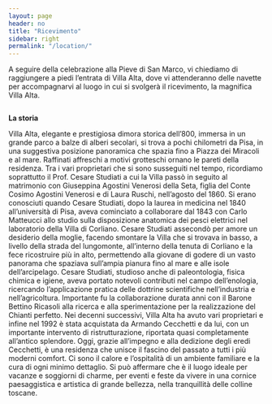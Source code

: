 ```yaml
---
layout: page
header: no
title: "Ricevimento"
sidebar: right
permalink: "/location/"
---
```




A seguire della celebrazione alla Pieve di San Marco, vi chiediamo di raggiungere a piedi l’entrata di Villa Alta, dove vi attenderanno delle navette per accompagnarvi al luogo in cui si svolgerà il ricevimento, la magnifica Villa Alta.

<img src="{{ site.urlimg }}villa alta.jpg" alt="">


**La storia**

Villa Alta, elegante e prestigiosa dimora storica dell’800, immersa in un grande parco a balze di alberi secolari, si trova a pochi chilometri da Pisa, in una suggestiva posizione panoramica che spazia fino a Piazza dei Miracoli e al mare. Raffinati affreschi a motivi grotteschi ornano le pareti della residenza. Tra i vari proprietari che si sono susseguiti nel tempo, ricordiamo soprattutto il Prof. Cesare Studiati a cui la Villa passò in seguito al matrimonio con Giuseppina Agostini Venerosi della Seta, figlia del Conte Cosimo Agostini Venerosi e di Laura Ruschi, nell’agosto del 1860. Si erano conosciuti quando Cesare Studiati, dopo la laurea in medicina nel 1840 all’università di Pisa, aveva cominciato a collaborare dal 1843 con Carlo Matteucci allo studio sulla disposizione anatomica dei pesci elettrici nel laboratorio della Villa di Corliano. Cesare Studiati assecondò per amore un desiderio della moglie, facendo smontare la Villa che si trovava in basso, a livello della strada del lungomonte, all’interno della tenuta di Corliano e la fece ricostruire più in alto, permettendo alla giovane di godere di un vasto panorama che spaziava sull’ampia pianura fino al mare e alle isole dell’arcipelago. Cesare Studiati, studioso anche di paleontologia, fisica chimica e igiene, aveva portato notevoli contributi nel campo dell’enologia, ricercando l’applicazione pratica delle dottrine scientifiche nell’industria e nell’agricoltura.
Importante fu la collaborazione durata anni con il Barone Bettino Ricasoli alla ricerca e alla sperimentazione per la realizzazione del Chianti perfetto.
Nei decenni successivi, Villa Alta ha avuto vari proprietari e infine nel 1992 è stata acquistata da Armando Cecchetti e da lui, con un importante intervento di ristrutturazione, riportata quasi completamente all’antico splendore. 
Oggi, grazie all’impegno e alla dedizione degli eredi Cecchetti, è una residenza che unisce il fascino del passato a tutti i più moderni comfort.
Ci sono il calore e l’ospitalità di un ambiente familiare e la cura di ogni minimo dettaglio.
Si può affermare che è il luogo ideale per vacanze e soggiorni di charme, per eventi e feste da vivere in una cornice paesaggistica e artistica di grande bellezza, nella tranquillità delle colline toscane.

